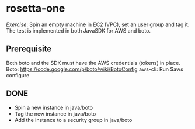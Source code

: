 rosetta-one
===========

*Exercise*: Spin an empty machine in EC2 (VPC), set an user group and tag it.
The test is implemented in both JavaSDK for AWS and boto.

Prerequisite
------------
Both boto and the SDK must have the AWS credentials (tokens) in place.
Boto: https://code.google.com/p/boto/wiki/BotoConfig
aws-cli: Run $aws configure

DONE
----
+ Spin a new instance in java/boto
+ Tag the new instance in java/boto
+ Add the instance to a security group in java/boto
